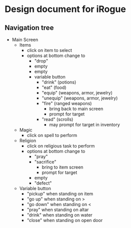 Design document for iRogue
======

Navigation tree
------
- Main Screen
  - Items
    - click on item to select
    - options at bottom change to
      - "drop"
      - empty
      - empty
      - variable button
        - "drink" (potions)
        - "eat" (food)
        - "equip" (weapons, armor, jewelry)
        - "unequip" (weapons, armor, jewelry)
        - "fire" (ranged weapons)
          - bring back to main screen
          - prompt for target
        - "read" (scrolls)
          - may prompt for target in inventory
  - Magic
    - click on spell to perform
  - Religion
    - click on religious task to perform
    - options at bottom change to
      - "pray"
      - "sacrifice"
        - bring to item screen
        - prompt for target
      - empty
      - "defect"
  - Variable button
    - "pickup" when standing on item
    - "go up" when standing on >
    - "go down" when standing on <
    - "pray" when standing on altar
    - "drink" when standing on water
    - "close" when standing on open door
    
    
    
    